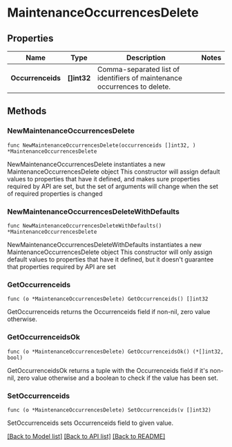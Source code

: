 # MaintenanceOccurrencesDelete

## Properties

Name | Type | Description | Notes
------------ | ------------- | ------------- | -------------
**Occurrenceids** | **[]int32** | Comma-separated list of identifiers of maintenance occurrences to delete. | 

## Methods

### NewMaintenanceOccurrencesDelete

`func NewMaintenanceOccurrencesDelete(occurrenceids []int32, ) *MaintenanceOccurrencesDelete`

NewMaintenanceOccurrencesDelete instantiates a new MaintenanceOccurrencesDelete object
This constructor will assign default values to properties that have it defined,
and makes sure properties required by API are set, but the set of arguments
will change when the set of required properties is changed

### NewMaintenanceOccurrencesDeleteWithDefaults

`func NewMaintenanceOccurrencesDeleteWithDefaults() *MaintenanceOccurrencesDelete`

NewMaintenanceOccurrencesDeleteWithDefaults instantiates a new MaintenanceOccurrencesDelete object
This constructor will only assign default values to properties that have it defined,
but it doesn't guarantee that properties required by API are set

### GetOccurrenceids

`func (o *MaintenanceOccurrencesDelete) GetOccurrenceids() []int32`

GetOccurrenceids returns the Occurrenceids field if non-nil, zero value otherwise.

### GetOccurrenceidsOk

`func (o *MaintenanceOccurrencesDelete) GetOccurrenceidsOk() (*[]int32, bool)`

GetOccurrenceidsOk returns a tuple with the Occurrenceids field if it's non-nil, zero value otherwise
and a boolean to check if the value has been set.

### SetOccurrenceids

`func (o *MaintenanceOccurrencesDelete) SetOccurrenceids(v []int32)`

SetOccurrenceids sets Occurrenceids field to given value.



[[Back to Model list]](../README.md#documentation-for-models) [[Back to API list]](../README.md#documentation-for-api-endpoints) [[Back to README]](../README.md)


